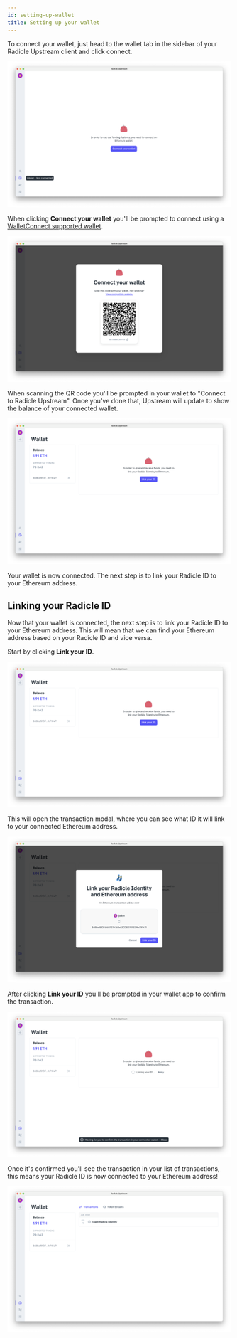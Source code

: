 ```yaml
---
id: setting-up-wallet
title: Setting up your wallet
---
```


<!-- TODO: Add intro on wallets -->
To connect your wallet, just head to the wallet tab in the sidebar of your Radicle Upstream client and click connect.

![Wallet][cw]

When clicking **Connect your wallet** you'll be prompted to connect using a [WalletConnect supported wallet][wc].

![Wallet Connect][qr]

When scanning the QR code you'll be prompted in your wallet to "Connect to Radicle Upstream". Once you've done that, Upstream will update to show the balance of your connected wallet.

![Wallet Page][wp]

Your wallet is now connected. The next step is to link your Radicle ID to your Ethereum address.

## Linking your Radicle ID

Now that your wallet is connected, the next step is to link your Radicle ID to your Ethereum address. This will mean that we can find your Ethereum address based on your Radicle ID and vice versa.

Start by clicking **Link your ID**.

![Link ID][li]

This will open the transaction modal, where you can see what ID it will link to your connected Ethereum address.

![Link ID Modal][lm]

After clicking **Link your ID** you'll be prompted in your wallet app to confirm the transaction.

![Loading ID][ld]

Once it's confirmed you'll see the transaction in your list of transactions, this means your Radicle ID is now connected to your Ethereum address! 

![Link Success][ls]


[wc]: https://registry.walletconnect.org/wallets


[cw]: /img/connecting-wallet.png
[qr]: /img/qr-code.png
[wp]: /img/wallet-page.png
[li]: /img/link-id.png
[lm]: /img/link-id-modal.png
[ld]: /img/loading-id.png
[ls]: /img/linked-id-success.png
